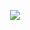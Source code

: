 <p align="center">
  <img src="https://user-images.githubusercontent.com/44287141/116738130-f9e5e780-a9e9-11eb-8605-3f96f1df2d2c.png">
</p>
